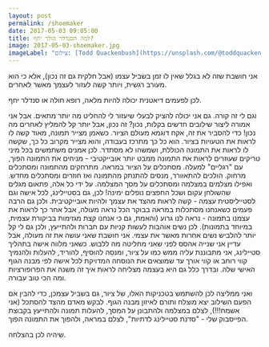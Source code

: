 ```yaml
---
layout: post
permalink: /shoemaker
date: 2017-05-03 09:05:00
title: למה הסנדלר הולך יחף?
image: 2017-05-03-shoemaker.jpg
imageLabel: "צילום: [Todd Quackenbush](https://unsplash.com/@toddquackenbush)"
---
```


אני חושבת שזה לא בגלל שאין לו זמן בשביל עצמו (אבל חלקית גם זה נכון), אלא כי הוא מעורב רגשית, ויותר קשה לעזור לעצמך מאשר לאחרים.

לכן לפעמים דיאטנית יכולה להיות מלאה, רופא חולה או סנדלר יחף.

וגם לי זה קורה. גם אני יכולה להציק לבעלי שיעזור לי להחליט מה יותר מתאים. אבל אני אמורה ליצור שילובים חדשים בקלות, נכון? זה נכון, אבל יותר קל להמליץ לאחרים מה נכון!
כדי להסביר את זה, אקח דוגמא מעולם הציור. כשאמן מצייר תמונה, מאוד קשה לו לראות את הטעויות בציור. הוא כל כך מתרכז בעבודה, והוא מצייר מקרוב כל כך, שקשה לו לראות את התמונה הכוללת, ושמשהו לא מסתדר. לכן אמנים משתמשים בכל מיני טריקים שעוזרים לראות את התמונה ממבט יותר אובייקטיבי - מניחים את התמונה הפוך, עם "רגליים" למעלה. מסתכלים על הציור במראה. מתרחקים מהתמונה ומסתכלים מרחוק. הולכים להתאוורר, מנסים להתנתק מהתמונה ואז חוזרים ומסתכלים מחדש. ואפילו מצלמים במצלמה ומסתכלים על מסך המצלמה. על ידי כל אלה, פתאום מגלים שהשולחן עקום ושכל החפצים נופלים ימינה!
לכן, גם בסטיילינג, לכל אישה וגם לסטייליסטית עצמה - קשה לראות מהצד את עצמך ולהיות אובייקטיבית. ולכן גם הרבה פעמים כשאנחנו מסתכלות במראה בבוקר הכל נראה מעולה, אבל אחר כך לראות את עצמנו בתמונה - נראה לנו גרוע (והאמת, גם כי אנחנו קצת מגזימות בביקורת עצמית, במיוחד בתמונות). לכן נשים אוהבות לעשות קניות עם חברות ולהתייעץ, ולכן גם לי קל יותר להלביש נשים אחרות מאשר את עצמי. אני חושבת שאני עושה את זה מעולה, אבל עדיין אני שנייה אהסס לפני שאני מחליטה מה ללבוש.
כשאני מלווה אישה בתהליך סטיילינג, אני מתבוננת עליה ממש כמו על ציור, ומנסה להוסיף, להוריד, להעלות ולהנמיך קווי רוחב או קווי אורך עד שמוצאים את הנוסחה המדויקת לכל אישה לפי מבנה הגוף האישי שלה. ובדרך כלל גם היא בעצמה מצליחה לראות איך זה משנה את הפרופורציות ומה הכי טוב עבורה.

ואני ממליצה לכן להשתמש בטכניקות האלו, של ציור, גם בשביל עצמכן, כדי להבין אם הפעם השילוב יצא מוצלח ותורם לאיזון מבנה הגוף. לבקש מאדם מהצד להסתכל (אני אשמח!!!), לצלם במצלמה ולהתבונן על המסך, להעלות תמונה ולהתייעץ בקבוצת הפייסבוק שלי - "סדנת סטיילינג לדתיות", לצלם במראה, ולהפוך את התמונה הפוך.

שיהיה לכן בהצלחה.
